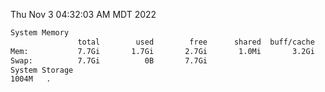Thu Nov  3 04:32:03 AM MDT 2022
```bash
System Memory
               total        used        free      shared  buff/cache   available
Mem:           7.7Gi       1.7Gi       2.7Gi       1.0Mi       3.2Gi       5.7Gi
Swap:          7.7Gi          0B       7.7Gi
System Storage
1004M	.
```
